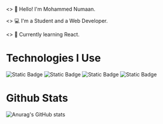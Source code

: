 <> 👋 Hello! I'm Mohammed Numaan.

<> 💻 I'm a Student and a Web Developer.

<> 📖 Currently learning React.

# Technologies I Use

![Static Badge](https://img.shields.io/badge/HTML5-label?style=for-the-badge&logo=html5&logoColor=white&labelColor=%23E34F26&color=%23E34F26)
![Static Badge](https://img.shields.io/badge/CSS3-label?style=for-the-badge&logo=css3&logoColor=white&labelColor=%231572B6&color=%231572B6)
![Static Badge](https://img.shields.io/badge/JavaScript-label?style=for-the-badge&logo=javascript&logoColor=%23F7DF1E&labelColor=%23242124&color=%23242124)
![Static Badge](https://img.shields.io/badge/-Webpack?style=for-the-badge&logo=webpack&label=Webpack&labelColor=black&color=%238DD6F9)


# Github Stats

![Anurag's GitHub stats](https://github-readme-stats.vercel.app/api?username=mohammednumaan&show_icons=true&theme=dark)



















